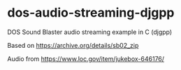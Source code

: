 # dos-audio-streaming-djgpp
DOS Sound Blaster audio streaming example in C (djgpp)

Based on https://archive.org/details/sb02_zip

Audio from https://www.loc.gov/item/jukebox-646176/
